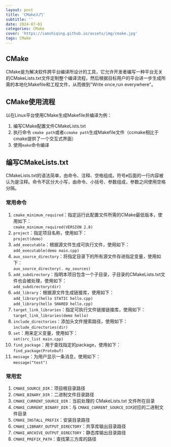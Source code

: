 ```yaml
---
layout: post
title: 'CMake入门'
subtitle: ''
date: 2024-07-01
categories: CMake
cover: 'https://iamshiqing.github.io/assets/img/cmake.jpg'
tags: CMake
---
```


## CMake
CMake是为解决软件跨平台编译所设计的工具，它允许开发者编写一种平台无关的CMakeLists.txt文件定制整个编译流程，然后根据目标用户的平台进一步生成所需的本地化Makefile和工程文件，从而做到"Write once,run everywhere"。

## CMake使用流程
以在Linux平台使用CMake生成Makefile并编译为例：
1. 编写CMake配置文件CMakeLists.txt
2. 执行命令 ```cmake path```或者```ccmake path```生成Makefile文件（ccmake相比于cmake提供了一个交互式界面）
3. 使用```make```命令编译

## 编写CMakeLists.txt
CMakeLists.txt的语法简单，由命令、注释、空格组成。符号```#```后面的一行内容被认为是注释。命令不区分大小写，由命令、小括号、参数组成，参数之间使用空格分隔。

### 常用命令
1. ```cmake_minimum_required```：指定运行此配置文件所需的CMake最低版本，使用如下：<br>```cmake_minimum_required(VERSION 2.8)```
2. ```project```：指定项目名称，使用如下：<br>```project(demo)```
3. ```add_executable```：根据源文件生成可执行文件，使用如下：<br>```add_executable(demo main.cpp)```
4. ```aux_source_directory```：将指定目录下的所有源文件存进指定变量，使用如下：<br>```aux_source_directory(. my_sources)```
5. ```add_subdirectory```：指明本项目包含一个子目录，子目录的CMakeLists.txt文件也会被处理，使用如下：<br>```add_subdirectory(dir)```
6. ```add_library```：根据源文件生成链接库，使用如下：<br>```add_library(hello STATIC hello.cpp)```<br>```add_library(hello SHARED hello.cpp)```
7. ```target_link_libraries```：指定可执行文件链接链接库，使用如下：<br>```target_link_libraries(demo hello)```
8. ```include_directories```：添加头文件搜索路径，使用如下：<br>```include_directories(dir)```
9. ```set```：用来定义变量，使用如下：<br>```set(src_list main.cpp)```
10. ```find_package```：用于查找指定的package，使用如下：<br>```find_package(Protobuf)```
11. ```message```：为用户显示一条消息，使用如下：<br>```message("test")```

### 常用宏
1. ```CMAKE_SOURCE_DIR```：项目根目录路径
2. ```CMAKE_BINARY_DIR```：二进制文件目录路径
3. ```CMAKE_CURRENT_SOURCE_DIR```：当前处理的 CMakeLists.txt 文件所在目录
4. ```CMAKE_CURRENT_BINARY_DIR```：与 ```CMAKE_CURRENT_SOURCE_DIR```对应的二进制文件目录
5. ```CMAKE_INSTALL_PREFIX```：安装目录路径
6. ```CMAKE_LIBRARY_OUTPUT_DIRECTORY```：共享库输出目录路径
7. ```CMAKE_ARCHIVE_OUTPUT_DIRECTORY```：静态库输出目录路径
8. ```CMAKE_PREFIX_PATH```：查找第三方库的路径


